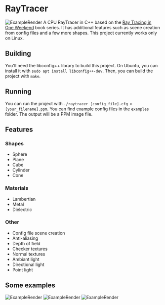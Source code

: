 # RayTracer

![ExampleRender](./examples/results/metalsphere.ppm)
A CPU RayTracer in C++ based on the [Ray Tracing in One Weekend](https://raytracing.github.io) book series. It has additional features such as scene creation from config files and a few more shapes. This project currently works only on Linux.

## Building
You'll need the libconfig++ library to build this project. On Ubuntu, you can install it with `sudo apt install libconfig++-dev`. Then, you can build the project with `make`.

## Running
You can run the project with `./raytracer [config_file].cfg > [your_filename].ppm`. You can find example config files in the `examples` folder. The output will be a PPM image file.

## Features

### Shapes
- Sphere
- Plane
- Cube
- Cylinder
- Cone

### Materials
- Lambertian
- Metal
- Dielectric

### Other
- Config file scene creation
- Anti-aliasing
- Depth of field
- Checker textures
- Normal textures
- Ambiant light
- Directional light
- Point light

## Some examples
![ExampleRender](./examples/results/box.ppm)
![ExampleRender](./examples/results/daylight.ppm)
![ExampleRender](./examples/results/night.ppm)